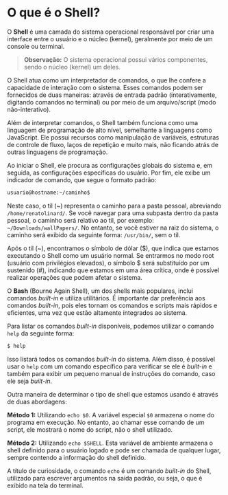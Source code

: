 # O que é o Shell?

O **Shell** é uma camada do sistema operacional responsável por criar uma interface entre o usuário e o núcleo (kernel), geralmente por meio de um console ou terminal.

> **Observação:** O sistema operacional possui vários componentes, sendo o núcleo (kernel) um deles.

O Shell atua como um interpretador de comandos, o que lhe confere a capacidade de interação com o sistema. Esses comandos podem ser fornecidos de duas maneiras: através de entrada padrão (interativamente, digitando comandos no terminal) ou por meio de um arquivo/script (modo não-interativo).

Além de interpretar comandos, o Shell também funciona como uma linguagem de programação de alto nível, semelhante a linguagens como JavaScript. Ele possui recursos como manipulação de variáveis, estruturas de controle de fluxo, laços de repetição e muito mais, não ficando atrás de outras linguagens de programação.

Ao iniciar o Shell, ele procura as configurações globais do sistema e, em seguida, as configurações específicas do usuário. Por fim, ele exibe um indicador de comando, que segue o formato padrão:

```bash
usuario@hostname:~/caminho$
```

Neste caso, o til (~) representa o caminho para a pasta pessoal, abreviando `/home/renatolinard/`. Se você navegar para uma subpasta dentro da pasta pessoal, o caminho será relativo ao til, por exemplo: `~/Downloads/wallPapers/`. No entanto, se você estiver na raiz do sistema, o caminho será exibido da seguinte forma: `/usr/bin/`, sem o til.

Após o til (~), encontramos o símbolo de dólar ($), que indica que estamos executando o Shell como um usuário normal. Se entrarmos no modo root (usuário com privilégios elevados), o símbolo $ será substituído por um sustenido (#), indicando que estamos em uma área crítica, onde é possível realizar operações que podem afetar o sistema.

O **Bash** (Bourne Again Shell), um dos shells mais populares, inclui comandos *built-in* e utiliza utilitários. É importante dar preferência aos comandos *built-in*, pois eles tornam os comandos e scripts mais rápidos e eficientes, uma vez que estão altamente integrados ao sistema.

Para listar os comandos *built-in* disponíveis, podemos utilizar o comando `help` da seguinte forma:

```bash
$ help
```

Isso listará todos os comandos *built-in* do sistema. Além disso, é possível usar o `help` com um comando específico para verificar se ele é *built-in* e também para exibir um pequeno manual de instruções do comando, caso ele seja *built-in*.

Outra maneira de determinar o tipo de shell que estamos usando é através de duas abordagens:

**Método 1:** Utilizando `echo $0`. A variável especial `$0` armazena o nome do programa em execução. No entanto, ao chamar esse comando de um script, ele mostrará o nome do script, não o shell utilizado.

**Método 2:** Utilizando `echo $SHELL`. Esta variável de ambiente armazena o shell definido para o usuário logado e pode ser chamada de qualquer lugar, sempre contendo a informação do shell definido.

A título de curiosidade, o comando `echo` é um comando *built-in* do Shell, utilizado para escrever argumentos na saída padrão, ou seja, o que é exibido na tela do terminal.
